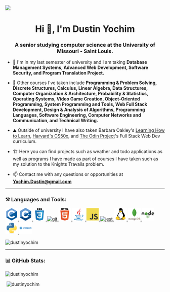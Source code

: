 
<img src="https://i.pinimg.com/originals/c6/33/c2/c633c20ede82f0e0ced7d570dbe3a1f3.gif">
<h1 align="center">Hi 👋, I'm Dustin Yochim</h1>
<h3 align="center">A senior studying computer science at the University of Missouri - Saint Louis.</h3>


- 🌱 I'm in my last semester of university and I am taking **Database Management Systems, Advanced Web Development, Software Security, and Program Translation Project.**
- 🌳 Other courses I've taken include **Programming & Problem Solving, Discrete Structures, Calculus, Linear Algebra, Data Structures, Computer Organization & Architecture, Probability & Statistics, Operating Systems, Video Game Creation, Object-Oriented Programming, System Programming and Tools, Web Full Stack Development, Design & Analysis of Algorithms, Programming Languages, Software Engineering, Computer Networks and Communication, and Technical Writing.**
- ⛰️ Outside of university I have also taken Barbara Oakley's [Learning How to Learn](https://www.coursera.org/learn/learning-how-to-learn), [Harvard's CS50x](https://pll.harvard.edu/course/cs50-introduction-computer-science), and [The Odin Project](https://www.theodinproject.com)'s Full Stack Web Dev curriculum.
- 🏗️ Here you can find projects such as weather and todo applications as well as programs I have made as part of courses I have taken such as my solution to the Knights Travails problem.

- 📫 Contact me with any questions or opportunities at  **Yochim.Dustin@gmail.com**

---

<h3 align="left">⚒️ Languages and Tools:</h3>
<p align="left"> <a href="https://www.cprogramming.com/" target="_blank" rel="noreferrer"> <img src="https://raw.githubusercontent.com/devicons/devicon/master/icons/c/c-original.svg" alt="c" width="40" height="40"/> </a> <a href="https://www.w3schools.com/cpp/" target="_blank" rel="noreferrer"> <img src="https://raw.githubusercontent.com/devicons/devicon/master/icons/cplusplus/cplusplus-original.svg" alt="cplusplus" width="40" height="40"/> </a> <a href="https://www.w3schools.com/css/" target="_blank" rel="noreferrer"> <img src="https://raw.githubusercontent.com/devicons/devicon/master/icons/css3/css3-original-wordmark.svg" alt="css3" width="40" height="40"/> </a>  <a href="https://git-scm.com/" target="_blank" rel="noreferrer"> <img src="https://www.vectorlogo.zone/logos/git-scm/git-scm-icon.svg" alt="git" width="40" height="40"/> </a> <a href="https://www.w3.org/html/" target="_blank" rel="noreferrer"> <img src="https://raw.githubusercontent.com/devicons/devicon/master/icons/html5/html5-original-wordmark.svg" alt="html5" width="40" height="40"/> </a> <a href="https://www.java.com" target="_blank" rel="noreferrer"> <img src="https://raw.githubusercontent.com/devicons/devicon/master/icons/java/java-original.svg" alt="java" width="40" height="40"/> </a> <a href="https://developer.mozilla.org/en-US/docs/Web/JavaScript" target="_blank" rel="noreferrer"> <img src="https://raw.githubusercontent.com/devicons/devicon/master/icons/javascript/javascript-original.svg" alt="javascript" width="40" height="40"/> </a> <a href="https://jestjs.io" target="_blank" rel="noreferrer"> <img src="https://www.vectorlogo.zone/logos/jestjsio/jestjsio-icon.svg" alt="jest" width="40" height="40"/> </a> <a href="https://www.linux.org/" target="_blank" rel="noreferrer"> <img src="https://raw.githubusercontent.com/devicons/devicon/master/icons/linux/linux-original.svg" alt="linux" width="40" height="40"/> </a> <a href="https://www.mongodb.com/" target="_blank" rel="noreferrer"> <img src="https://raw.githubusercontent.com/devicons/devicon/master/icons/mongodb/mongodb-original-wordmark.svg" alt="mongodb" width="40" height="40"/> </a> <a href="https://nodejs.org" target="_blank" rel="noreferrer"> <img src="https://raw.githubusercontent.com/devicons/devicon/master/icons/nodejs/nodejs-original-wordmark.svg" alt="nodejs" width="40" height="40"/> </a> <a href="https://www.python.org" target="_blank" rel="noreferrer"> <img src="https://raw.githubusercontent.com/devicons/devicon/master/icons/python/python-original.svg" alt="python" width="40" height="40"/> </a> <a href="https://webpack.js.org" target="_blank" rel="noreferrer"> <img src="https://raw.githubusercontent.com/devicons/devicon/d00d0969292a6569d45b06d3f350f463a0107b0d/icons/webpack/webpack-original-wordmark.svg" alt="webpack" width="40" height="40"/> </a> </p>

<p><img src="https://github-readme-stats.vercel.app/api/top-langs?username=dustinyochim&show_icons=true&locale=en&layout=compact&theme=transparent" alt="dustinyochim" /></p>

---

<h3 align=left>📊 GitHub Stats:</h3>
  <p><img align="center" src="https://github-readme-streak-stats.herokuapp.com/?user=dustinyochim&theme=transparent" alt="dustinyochim" /></p>
  <p>&nbsp;<img align="center" src="https://github-readme-stats.vercel.app/api?username=dustinyochim&show_icons=true&locale=en&theme=transparent"     alt="dustinyochim" /></p>
